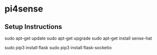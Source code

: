 # pi4sense

## Setup Instructions
sudo apt-get update
sudo apt-get upgrade
sudo apt-get install sense-hat

sudo pip3 install flask
sudo pip3 install flask-socketio

